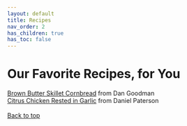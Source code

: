 ```yaml
---
layout: default
title: Recipes
nav_order: 2
has_children: true
has_toc: false
---
```


# Our Favorite Recipes, for You

[Brown Butter Skillet Cornbread](dan.md) from Dan Goodman
<br>
[Citrus Chicken Rested in Garlic](daniel.md) from Daniel Paterson
<br>
<br>
[Back to top](top)
